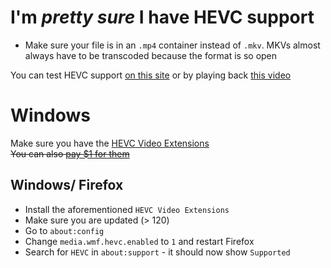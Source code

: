 # I'm *pretty sure* I have HEVC support
- Make sure your file is in an `.mp4` container instead of `.mkv`. MKVs almost always have to be transcoded because the format is so open

You can test HEVC support [on this site](https://tools.woolyss.com/html5-audio-video-tester/) or by playing back [this video](https://feederbox.cc/pub/bbb_testfile/bbb_h265_1080p60f-30s.mp4)

# Windows
Make sure you have the [HEVC Video Extensions](https://apps.microsoft.com/detail/9n4wgh0z6vhq)  
~~You can also [pay $1 for them](https://apps.microsoft.com/detail/9nmzlz57r3t7)~~  

## Windows/ Firefox
- Install the aforementioned `HEVC Video Extensions`
- Make sure you are updated (> 120)
- Go to `about:config`
- Change `media.wmf.hevc.enabled` to `1` and restart Firefox
- Search for `HEVC` in `about:support` - it should now show `Supported`